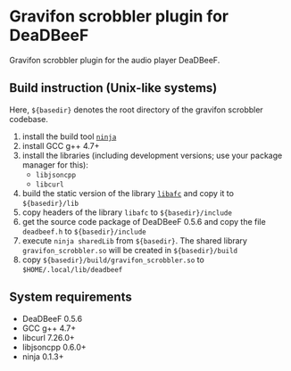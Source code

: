 Gravifon scrobbler plugin for DeaDBeeF
======================================

Gravifon scrobbler plugin for the audio player DeaDBeeF.

Build instruction (Unix-like systems)
-------------------------------------

Here, `${basedir}` denotes the root directory of the gravifon scrobbler codebase.

1. install the build tool [`ninja`](https://github.com/martine/ninja)
2. install GCC g++ 4.7+
3. install the libraries (including development versions; use your package manager for this):
    * `libjsoncpp`
    * `libcurl`
4. build the static version of the library [`libafc`](https://github.com/dzidzitop/libafc) and copy it to `${basedir}/lib`
5. copy headers of the library `libafc` to `${basedir}/include`
6. get the source code package of DeaDBeeF 0.5.6 and copy the file `deadbeef.h` to `${basedir}/include`
7. execute `ninja sharedLib` from `${basedir}`. The shared library `gravifon_scrobbler.so` will be created in `${basedir}/build`
8. copy `${basedir}/build/gravifon_scrobbler.so` to `$HOME/.local/lib/deadbeef`


System requirements
-------------------

* DeaDBeeF 0.5.6
* GCC g++ 4.7+
* libcurl 7.26.0+
* libjsoncpp 0.6.0+
* ninja 0.1.3+
